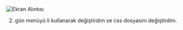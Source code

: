 ![Ekran Alıntısı](https://user-images.githubusercontent.com/104869273/167505426-4a7b00b7-901c-4804-ace8-2cc41c1f8305.PNG)




2. gün menüyü li kullanarak değiştirdim ve css dosyasını değiştirdim.
